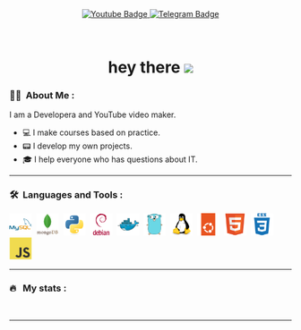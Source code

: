<div id='socials' align='center'>
    <a href="https://www.youtube.com/@bugsandfeatures">
      <img src="https://img.shields.io/badge/YouTube-red?style=for-the-badge&logo=youtube&logoColor=white" alt="Youtube Badge"/>
    </a>
    <a href="https://t.me/ideaschoo1">
      <img src="https://img.shields.io/badge/Telegram-blue?style=for-the-badge&logo=telegram&logoColor=white" alt="Telegram Badge"/>
    </a>
</div>
<p align="center"><img src="https://komarev.com/ghpvc/?username=ideahold&style=flat-square&color=blue" alt=""></p>

<h1 align="center">hey there <img src="https://media.giphy.com/media/hvRJCLFzcasrR4ia7z/giphy.gif" width="40"></h1>

### :man_technologist: &nbsp;About Me :

I am a Developera and YouTube video maker.

- 💻 I make courses based on practice.
- 📟 I develop my own projects.
- 🎓 I help everyone who has questions about IT.

---

### 🛠 &nbsp;Languages and Tools :

<p>
<img src="https://github.com/devicons/devicon/blob/master/icons/mysql/mysql-original-wordmark.svg" title="MySQL"  alt="MySQL" width="40" height="40"/>&nbsp;
<img src="https://github.com/devicons/devicon/blob/master/icons/mongodb/mongodb-original-wordmark.svg" title="MongoDB"  alt="MongoDB" width="40" height="40"/>&nbsp;
<img src="https://github.com/devicons/devicon/blob/master/icons/python/python-original.svg" title="py"  alt="py" width="40" height="40"/>&nbsp;
<img src="https://github.com/devicons/devicon/blob/master/icons/debian/debian-plain-wordmark.svg" title="debian"  alt="debian" width="40" height="40"/>&nbsp;
<img src="https://github.com/devicons/devicon/blob/master/icons/docker/docker-original.svg" title="dock"  alt="dock" width="40" height="40"/>&nbsp;
<img src="https://github.com/devicons/devicon/blob/master/icons/go/go-original.svg" title="go"  alt="go" width="40" height="40"/>&nbsp;
<img src="https://github.com/devicons/devicon/blob/master/icons/linux/linux-original.svg" title="Git" **alt="Git" width="40" height="40"/>&nbsp;
<img src="https://github.com/devicons/devicon/blob/master/icons/ubuntu/ubuntu-original.svg" title="ubuntu" **alt="ubuntu" width="40" height="40"/>&nbsp;
<img src="https://github.com/devicons/devicon/blob/master/icons/html5/html5-original.svg" title="HTML5" alt="HTML" width="40" height="40"/>&nbsp;
<img src="https://github.com/devicons/devicon/blob/master/icons/css3/css3-plain-wordmark.svg"  title="CSS3" alt="CSS" width="40" height="40"/>&nbsp;
<img src="https://github.com/devicons/devicon/blob/master/icons/javascript/javascript-original.svg" title="JavaScript" alt="JavaScript" width="40" height="40"/>&nbsp;
</p>

---

### 🔥 &nbsp; My stats :

<div id="stat" align="center">
    <img src="https://github-profile-summary-cards.vercel.app/api/cards/profile-details?username=bugsandfeatures&theme=github_dark" alt=""/>
    <img src="https://github-profile-summary-cards.vercel.app/api/cards/most-commit-language?username=bugsandfeatures&theme=github_dark" alt=""/>
     <img src="https://github-profile-summary-cards.vercel.app/api/cards/stats?username=bugsandfeatures&theme=github_dark" alt=""/>
</div>

---

